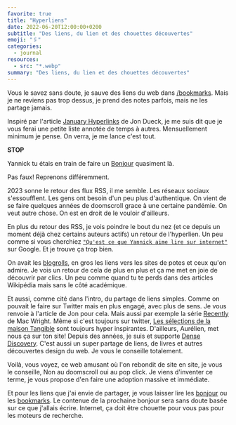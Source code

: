 ```yaml
---
favorite: true
title: "Hyperliens"
date: 2022-06-20T12:00:00+0200
subtitle: "Des liens, du lien et des chouettes découvertes"
emoji: "🖇️"
categories:
  - journal
resources:
  - src: "*.webp"
summary: "Des liens, du lien et des chouettes découvertes"
---
```


Vous le savez sans doute, je sauve des liens du web dans [/bookmarks](/bookmarks). Mais je ne reviens pas trop dessus, je prend des notes parfois, mais ne les partage jamais.

Inspiré par l'article [January Hyperlinks](https://jondueck.ca/journal/2023/january-hyperlinks/) de Jon Dueck, je me suis dit que je vous ferai une petite liste annotée de temps à autres. Mensuellement minimum je pense. On verra, je me lance c'est tout.

**STOP**

Yannick tu étais en train de faire un [Bonjour](/bonjour) quasiment là.

Pas faux! Reprenons différemment.

2023 sonne le retour des flux RSS, il me semble. Les réseaux sociaux s'essoufflent. Les gens ont besoin d'un peu plus d'authentique. On vient de se faire quelques années de doomscroll grace à une certaine pandémie. On veut autre chose. On est en droit de le vouloir d'ailleurs. 

En plus du retour des RSS, je vois poindre le bout du nez (et ce depuis un moment déjà chez certains auteurs actifs) un retour de l'hyperlien. Un peu comme si vous cherchiez [`"Qu'est ce que Yannick aime lire sur internet"`](/bookmarks) sur Google. Et je trouve ça trop bien. 

On avait les [blogrolls](/blogroll), en gros les liens vers les sites de potes et ceux qu'on admire. Je vois un retour de cela de plus en plus et ça me met en joie de découvrir par clics. Un peu comme quand tu te perds dans des articles Wikipédia mais sans le côté académique.

Et aussi, comme cité dans l'intro, du partage de liens simples. Comme on pouvait le faire sur Twitter mais en plus engagé, avec plus de sens. Je vous renvoie à l'article de Jon pour cela. Mais aussi par exemple la série [Recently](https://macwright.com/2023/01/03/recently.html) de Mac Wright. Même si c'est toujours sur twitter, [Les sélections de la maison Tangible](https://twitter.com/MaisonTangible/status/1606247573462736896) sont toujours hyper inspirantes. D'ailleurs, Aurélien, met nous ça sur ton site! Depuis des années, je suis et supporte [Dense Discovery](https://densediscovery.com). C'est aussi un super partage de liens, de livres et autres découvertes design du web. Je vous le conseille totalement.

Voilà, vous voyez, ce web amusant où l'on rebondit de site en site, je vous le conseille, Non au doomscroll oui au pop click. Je viens d'inventer ce terme, je vous propose d'en faire une adoption massive et immédiate.

Et pour les liens que j'ai envie de partager, je vous laisser lire les [bonjour](/bonjour) ou les [bookmarks](/bookmarks). Le contenue de la prochaine bonjour sera sans doute basée sur ce que j'allais écrire. Internet, ça doit être chouette pour vous pas pour les moteurs de recherche.
